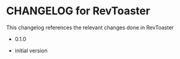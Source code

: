 CHANGELOG for RevToaster
========================

This changelog references the relevant changes done in RevToaster

* 0.1.0

 * initial version
